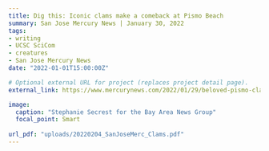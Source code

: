 ```yaml
---
title: Dig this: Iconic clams make a comeback at Pismo Beach
summary: San Jose Mercury News | January 30, 2022
tags:
- writing
- UCSC SciCom
- creatures
- San Jose Mercury News
date: "2022-01-01T15:00:00Z"

# Optional external URL for project (replaces project detail page).
external_link: https://www.mercurynews.com/2022/01/29/beloved-pismo-clams-make-a-mystifying-comeback/

image:
  caption: "Stephanie Secrest for the Bay Area News Group"
  focal_point: Smart
  
url_pdf: "uploads/20220204_SanJoseMerc_Clams.pdf"
---
```


